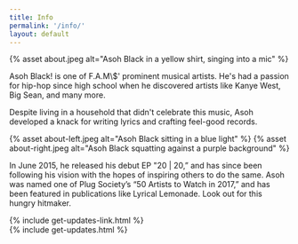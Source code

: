 ```yaml
---
title: Info
permalink: '/info/'
layout: default
---
```


<div class="container info">
<section class="intro">
  {% asset about.jpeg alt="Asoh Black in a yellow shirt, singing into a mic" %}
</section>
<article class="bio">
  <p>
    Asoh Black! is one of F.A.M\$' prominent musical artists. He's had a passion
    for hip-hop since high school when he discovered artists like Kanye West,
    Big Sean, and many more.
  </p>

  <p>
    Despite living in a household that didn't celebrate this music, Asoh
    developed a knack for writing lyrics and crafting feel-good records.
  </p>
  <div class="img-container">
    {% asset about-left.jpeg alt="Asoh Black sitting in a blue light" %}
    {% asset about-right.jpeg alt="Asoh Black squatting against a purple background" %}
  </div>

  <p>
    In June 2015, he released his debut EP "20 | 20,” and has since been
    following his vision with the hopes of inspiring others to do the same. Asoh
    was named one of Plug Society’s “50 Artists to Watch in 2017,” and has been
    featured in publications like Lyrical Lemonade. Look out for this hungry
    hitmaker.
  </p>
</article>
  {% include get-updates-link.html %}
  <div class="modal-container">
    {% include get-updates.html %}
  </div>
</div>
